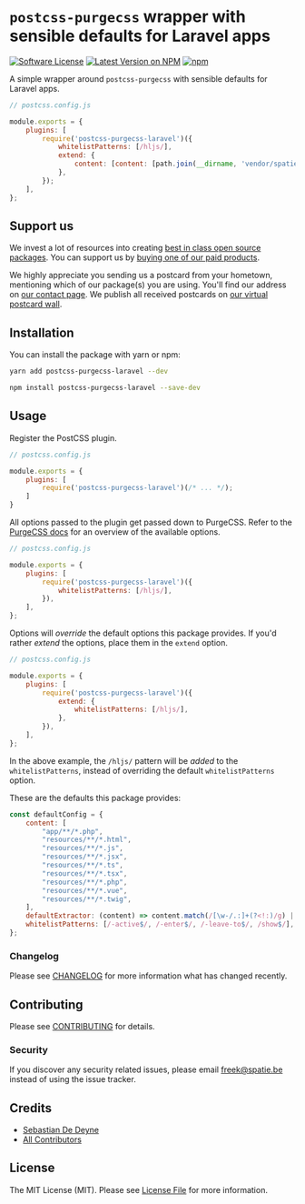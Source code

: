 # `postcss-purgecss` wrapper with sensible defaults for Laravel apps

[![Software License](https://img.shields.io/badge/license-MIT-brightgreen.svg?style=flat-square)](LICENSE.md)
[![Latest Version on NPM](https://img.shields.io/npm/v/postcss-purgecss-laravel.svg?style=flat-square)](https://npmjs.com/package/postcss-purgecss-laravel)
[![npm](https://img.shields.io/npm/dt/postcss-purgecss-laravel.svg?style=flat-square)](https://www.npmjs.com/package/postcss-purgecss-laravel)

A simple wrapper around `postcss-purgecss` with sensible defaults for Laravel apps.

```js
// postcss.config.js

module.exports = {
    plugins: [
        require('postcss-purgecss-laravel')({
            whitelistPatterns: [/hljs/],
            extend: {
                content: [content: [path.join(__dirname, 'vendor/spatie/menu/**/*.php')],]
            },
        });
    ],
};
```

## Support us

We invest a lot of resources into creating [best in class open source packages](https://spatie.be/open-source). You can support us by [buying one of our paid products](https://spatie.be/open-source/support-us).

We highly appreciate you sending us a postcard from your hometown, mentioning which of our package(s) you are using. You'll find our address on [our contact page](https://spatie.be/about-us). We publish all received postcards on [our virtual postcard wall](https://spatie.be/open-source/postcards).

## Installation

You can install the package with yarn or npm:

```bash
yarn add postcss-purgecss-laravel --dev
```

```bash
npm install postcss-purgecss-laravel --save-dev
```

## Usage

Register the PostCSS plugin.

```js
// postcss.config.js

module.exports = {
    plugins: [
        require('postcss-purgecss-laravel')(/* ... */);
    ]
}
```

All options passed to the plugin get passed down to PurgeCSS. Refer to the [PurgeCSS docs](https://purgecss.com/configuration.html#configuration-file) for an overview of the available options.

```js
// postcss.config.js

module.exports = {
    plugins: [
        require('postcss-purgecss-laravel')({
            whitelistPatterns: [/hljs/],
        }),
    ],
};
```

Options will _override_ the default options this package provides. If you'd rather _extend_ the options, place them in the `extend` option.

```js
// postcss.config.js

module.exports = {
    plugins: [
        require('postcss-purgecss-laravel')({
            extend: {
                whitelistPatterns: [/hljs/],
            },
        }),
    ],
};
```

In the above example, the `/hljs/` pattern will be _added_ to the `whitelistPatterns`, instead of overriding the default `whitelistPatterns` option.

These are the defaults this package provides:

```js
const defaultConfig = {
    content: [
        "app/**/*.php",
        "resources/**/*.html",
        "resources/**/*.js",
        "resources/**/*.jsx",
        "resources/**/*.ts",
        "resources/**/*.tsx",
        "resources/**/*.php",
        "resources/**/*.vue",
        "resources/**/*.twig",
    ],
    defaultExtractor: (content) => content.match(/[\w-/.:]+(?<!:)/g) || [],
    whitelistPatterns: [/-active$/, /-enter$/, /-leave-to$/, /show$/],
};
```

### Changelog

Please see [CHANGELOG](CHANGELOG.md) for more information what has changed recently.

## Contributing

Please see [CONTRIBUTING](CONTRIBUTING.md) for details.

### Security

If you discover any security related issues, please email freek@spatie.be instead of using the issue tracker.

## Credits

- [Sebastian De Deyne](https://github.com/sebastiandedeyne)
- [All Contributors](../../contributors)

## License

The MIT License (MIT). Please see [License File](LICENSE.md) for more information.
